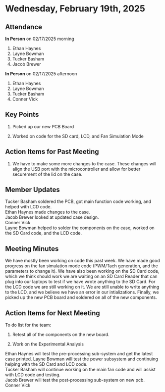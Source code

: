 # Wednesday, February 19th, 2025

## Attendance
**In Person** on 02/17/2025 morning
1. Ethan Haynes
2. Layne Bowman
3. Tucker Basham
4. Jacob Brewer

**In Person** on 02/17/2025 afternoon
1. Ethan Haynes
2. Layne Bowman
3. Tucker Basham
4. Conner Vick

## Key Points
1. Picked up our new PCB Board

2. Worked on code for the SD card, LCD, and Fan Simulation Mode


## Action Items for Past Meeting
1. We have to make some more changes to the case. These changes will align the USB port with the microcontroller and allow for better securement of the lid on the case.

## Member Updates

Tucker Basham soldered the PCB, got main function code working, and helped with LCD code.  
Ethan Haynes made changes to the case.  
Jacob Brewer looked at updated case design.  
Conner Vick  
Layne Bowman helped to solder the components on the case, worked on the SD Card code, and the LCD code.   

## Meeting Minutes
We have mostly been working on code this past week. We have made good progress on the fan simulation mode code (PWM/Tach generation, and the parameters to change it). We have also been working on the SD Card code, which we think should work we are waiting on an SD Card Reader that can plug into our laptops to test if we have wrote anything to the SD Card. For the LCD code we are still working on it. We are still unable to write anything to the LCD, and we believe we have an error in our intializations. Finally, we picked up the new PCB board and soldered on all of the new components.

## Action Items for Next Meeting
To do list for the team:  
1. Retest all of the components on the new board.

2. Work on the Experimental Analysis

Ethan Haynes will test the pre-processing sub-system and get the latest case printed. 
Layne Bowman will test the power subsystem and continuing helping with the SD Card and LCD code.  
Tucker Basham will continue working on the main fan code and will assist with LCD code and testing.  
Jacob Brewer will test the post-processing sub-system on new pcb.  
Conner Vick  

